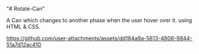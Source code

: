 "# Rotate-Can" 

A Can which changes to another phase when the user hover over it. using HTML & CSS. 


https://github.com/user-attachments/assets/dd184a9a-5613-4806-9844-51a7d12ac410
